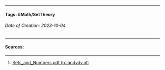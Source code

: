 __________________________________________________________________________
#### **Tags:** #Math/SetTheory 
###### *Date of Creation: 2023-10-04*
__________________________________________________________________________

  
#### Sources:
__________________________________________________________________________
1. [Sets_and_Numbers.pdf (rolandvdv.nl)](https://www.rolandvdv.nl/Sets_and_Numbers.pdf)